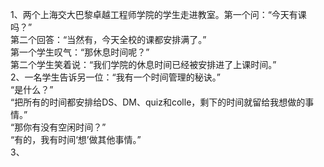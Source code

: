 1、两个上海交大巴黎卓越工程师学院的学生走进教室。第一个问：“今天有课吗？”\
第二个回答：“当然有，今天全校的课都安排满了。”\
第一个学生叹气：“那休息时间呢？”\
第二个学生笑着说：“我们学院的休息时间已经被安排进了上课时间。”\
2、一名学生告诉另一位：“我有一个时间管理的秘诀。”\
“是什么？”\
“把所有的时间都安排给DS、DM、quiz和colle，剩下的时间就留给我想做的事情。”\
“那你有没有空闲时间？”\
“有的，我有时间‘想’做其他事情。”\
3、
